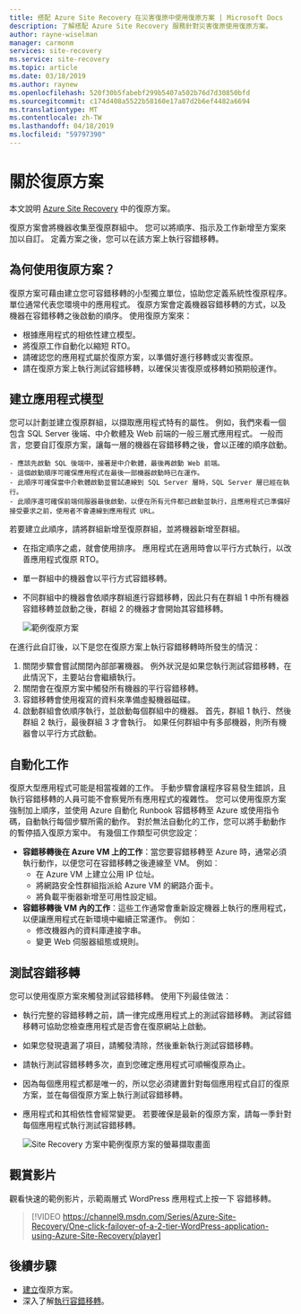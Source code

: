 ```yaml
---
title: 搭配 Azure Site Recovery 在災害復原中使用復原方案 | Microsoft Docs
description: 了解搭配 Azure Site Recovery 服務針對災害復原使用復原方案。
author: rayne-wiselman
manager: carmonm
services: site-recovery
ms.service: site-recovery
ms.topic: article
ms.date: 03/18/2019
ms.author: raynew
ms.openlocfilehash: 520f30b5fabebf299b5407a502b76d7d30850bfd
ms.sourcegitcommit: c174d408a5522b58160e17a87d2b6ef4482a6694
ms.translationtype: MT
ms.contentlocale: zh-TW
ms.lasthandoff: 04/18/2019
ms.locfileid: "59797390"
---
```

# <a name="about-recovery-plans"></a>關於復原方案

本文說明 [Azure Site Recovery](site-recovery-overview.md) 中的復原方案。

復原方案會將機器收集至復原群組中。 您可以將順序、指示及工作新增至方案來加以自訂。 定義方案之後，您可以在該方案上執行容錯移轉。



## <a name="why-use-a-recovery-plan"></a>為何使用復原方案？

復原方案可藉由建立您可容錯移轉的小型獨立單位，協助您定義系統性復原程序。 單位通常代表您環境中的應用程式。 復原方案會定義機器容錯移轉的方式，以及機器在容錯移轉之後啟動的順序。 使用復原方案來：

* 根據應用程式的相依性建立模型。
* 將復原工作自動化以縮短 RTO。
* 請確認您的應用程式屬於復原方案，以準備好進行移轉或災害復原。
* 請在復原方案上執行測試容錯移轉，以確保災害復原或移轉如預期般運作。


## <a name="model-apps"></a>建立應用程式模型

您可以計劃並建立復原群組，以擷取應用程式特有的屬性。 例如，我們來看一個包含 SQL Server 後端、中介軟體及 Web 前端的一般三層式應用程式。 一般而言，您要自訂復原方案，讓每一層的機器在容錯移轉之後，會以正確的順序啟動。

    - 應該先啟動 SQL 後端中，接著是中介軟體，最後再啟動 Web 前端。
    - 這個啟動順序可確保應用程式在最後一部機器啟動時已在運作。
    - 此順序可確保當中介軟體啟動並嘗試連線到 SQL Server 層時，SQL Server 層已經在執行。 
    - 此順序還可確保前端伺服器最後啟動，以便在所有元件都已啟動並執行，且應用程式已準備好接受要求之前，使用者不會連線到應用程式 URL。

若要建立此順序，請將群組新增至復原群組，並將機器新增至群組。
- 在指定順序之處，就會使用排序。 應用程式在適用時會以平行方式執行，以改善應用程式復原 RTO。
- 單一群組中的機器會以平行方式容錯移轉。
- 不同群組中的機器會依順序群組進行容錯移轉，因此只有在群組 1 中所有機器容錯移轉並啟動之後，群組 2 的機器才會開始其容錯移轉。

    ![範例復原方案](./media/recovery-plan-overview/rp.png)

在進行此自訂後，以下是您在復原方案上執行容錯移轉時所發生的情況： 

1. 關閉步驟會嘗試關閉內部部署機器。 例外狀況是如果您執行測試容錯移轉，在此情況下，主要站台會繼續執行。 
2. 關閉會在復原方案中觸發所有機器的平行容錯移轉。
3. 容錯移轉會使用複寫的資料來準備虛擬機器磁碟。
4. 啟動群組會依順序執行，並啟動每個群組中的機器。 首先，群組 1 執行、然後群組 2 執行，最後群組 3 才會執行。 如果任何群組中有多部機器，則所有機器會以平行方式啟動。


## <a name="automate-tasks"></a>自動化工作

復原大型應用程式可能是相當複雜的工作。 手動步驟會讓程序容易發生錯誤，且執行容錯移轉的人員可能不會察覺所有應用程式的複雜性。 您可以使用復原方案強制加上順序，並使用 Azure 自動化 Runbook 容錯移轉至 Azure 或使用指令碼，自動執行每個步驟所需的動作。 對於無法自動化的工作，您可以將手動動作的暫停插入復原方案中。 有幾個工作類型可供您設定：

* **容錯移轉後在 Azure VM 上的工作**：當您要容錯移轉至 Azure 時，通常必須執行動作，以便您可在容錯移轉之後連線至 VM。 例如︰ 
    * 在 Azure VM 上建立公用 IP 位址。
    * 將網路安全性群組指派給 Azure VM 的網路介面卡。
    * 將負載平衡器新增至可用性設定組。
* **容錯移轉後 VM 內的工作**：這些工作通常會重新設定機器上執行的應用程式，以便讓應用程式在新環境中繼續正常運作。 例如︰
    * 修改機器內的資料庫連接字串。
    * 變更 Web 伺服器組態或規則。


## <a name="test-failover"></a>測試容錯移轉

您可以使用復原方案來觸發測試容錯移轉。 使用下列最佳做法：

- 執行完整的容錯移轉之前，請一律完成應用程式上的測試容錯移轉。 測試容錯移轉可協助您檢查應用程式是否會在復原網站上啟動。
- 如果您發現遺漏了項目，請觸發清除，然後重新執行測試容錯移轉。 
- 請執行測試容錯移轉多次，直到您確定應用程式可順暢復原為止。
- 因為每個應用程式都是唯一的，所以您必須建置針對每個應用程式自訂的復原方案，並在每個復原方案上執行測試容錯移轉。
- 應用程式和其相依性會經常變更。 若要確保是最新的復原方案，請每一季針對每個應用程式執行測試容錯移轉。

    ![Site Recovery 方案中範例復原方案的螢幕擷取畫面](./media/recovery-plan-overview/rptest.png)

## <a name="watch-the-video"></a>觀賞影片

觀看快速的範例影片，示範兩層式 WordPress 應用程式上按一下 容錯移轉。
    
> [!VIDEO https://channel9.msdn.com/Series/Azure-Site-Recovery/One-click-failover-of-a-2-tier-WordPress-application-using-Azure-Site-Recovery/player]



## <a name="next-steps"></a>後續步驟

- [建立](site-recovery-create-recovery-plans.md)復原方案。
- 深入了解[執行容錯移轉](site-recovery-failover.md)。  
